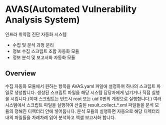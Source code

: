 # AVAS(Automated Vulnerability Analysis System)
인프라 취약점 진단 자동화 시스템
* 수집 및 분석 과정 분리
* 정보 수집 스크립트 조합 자동화 모듈
* 정보 분석 및 보고서화 자동화 모듈

## Overview
수집 자동화 모듈에서 원하는 항목을 AVAS.yaml 파일에 설정하여 하나의 스크립트 파일로 생성합니다.
생성된 스크립트 파일을 해당 시스템 담당자에게 넘기거나 직접 실행을 시킵니다.(이때 스크립트는 반드시 root 또는 uid 0번의 계정으로 실행합니다.)
여러 시스템에서 스크립트 파일을 실행하여 산출된 result_collect_*.xml 파일들을 분석 모듈의 정해진 디렉터리 안에 넣어둡니다.
분석 모듈의 실행하면 자동으로 해당 디렉터리내의 파일들을 차례차례 읽어 분석하고  엑셀 보고서화  합니다.

